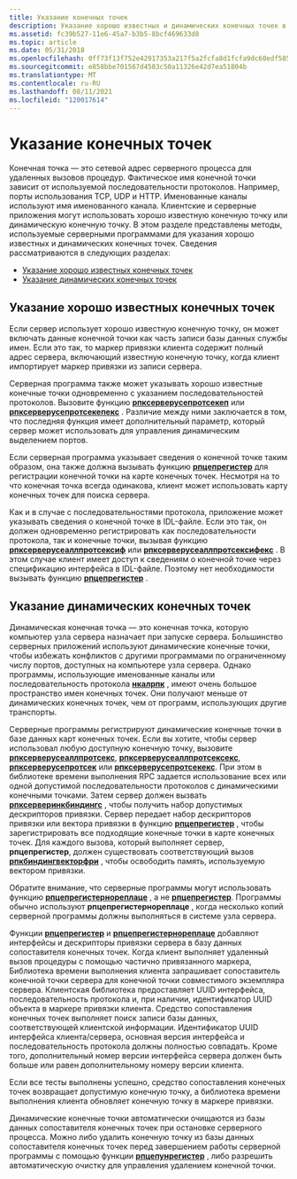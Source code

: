 ```yaml
---
title: Указание конечных точек
description: Указание хорошо известных и динамических конечных точек в удаленном вызове процедур (RPC).
ms.assetid: fc39b527-11e6-45a7-b3b5-8bcf469633d8
ms.topic: article
ms.date: 05/31/2018
ms.openlocfilehash: 0ff73f13f752e42917353a217f5a2fcfa8d1fcfa9dc60edf585c42d72b0d306e
ms.sourcegitcommit: e858bbe701567d4583c50a11326e42d7ea51804b
ms.translationtype: MT
ms.contentlocale: ru-RU
ms.lasthandoff: 08/11/2021
ms.locfileid: "120017614"
---
```

# <a name="specifying-endpoints"></a>Указание конечных точек

Конечная точка — это сетевой адрес серверного процесса для удаленных вызовов процедур. Фактическое имя конечной точки зависит от используемой последовательности протоколов. Например, порты использования TCP, UDP и HTTP. Именованные каналы используют имя именованного канала. Клиентские и серверные приложения могут использовать хорошо известную конечную точку или динамическую конечную точку. В этом разделе представлены методы, используемые серверными программами для указания хорошо известных и динамических конечных точек. Сведения рассматриваются в следующих разделах:

-   [Указание хорошо известных конечных точек](#specifying-well-known-endpoints)
-   [Указание динамических конечных точек](#specifying-dynamic-endpoints)

## <a name="specifying-well-known-endpoints"></a>Указание хорошо известных конечных точек

Если сервер использует хорошо известную конечную точку, он может включать данные конечной точки как часть записи базы данных службы имен. Если это так, то маркер привязки клиента содержит полный адрес сервера, включающий известную конечную точку, когда клиент импортирует маркер привязки из записи сервера.

Серверная программа также может указывать хорошо известные конечные точки одновременно с указанием последовательностей протоколов. Вызовите функцию [**рпксерверусепротсекеп**](/windows/desktop/api/Rpcdce/nf-rpcdce-rpcserveruseprotseqep) или [**рпксерверусепротсекепекс**](/windows/desktop/api/Rpcdce/nf-rpcdce-rpcserveruseprotseqepex) . Различие между ними заключается в том, что последняя функция имеет дополнительный параметр, который сервер может использовать для управления динамическим выделением портов.

Если серверная программа указывает сведения о конечной точке таким образом, она также должна вызывать функцию [**рпцепрегистер**](/windows/desktop/api/Rpcdce/nf-rpcdce-rpcepregister) для регистрации конечной точки на карте конечных точек. Несмотря на то что конечная точка всегда одинакова, клиент может использовать карту конечных точек для поиска сервера.

Как и в случае с последовательностями протокола, приложение может указывать сведения о конечной точке в IDL-файле. Если это так, он должен одновременно регистрировать как последовательности протокола, так и конечные точки, вызывая функцию [**рпксерверусеаллпротсексиф**](/windows/desktop/api/Rpcdce/nf-rpcdce-rpcserveruseallprotseqsif) или [**рпксерверусеаллпротсексифекс**](/windows/desktop/api/Rpcdce/nf-rpcdce-rpcserveruseallprotseqsifex) . В этом случае клиент имеет доступ к сведениям о конечной точке через спецификацию интерфейса в IDL-файле. Поэтому нет необходимости вызывать функцию [**рпцепрегистер**](/windows/desktop/api/Rpcdce/nf-rpcdce-rpcepregister) .

## <a name="specifying-dynamic-endpoints"></a>Указание динамических конечных точек

Динамическая конечная точка — это конечная точка, которую компьютер узла сервера назначает при запуске сервера. Большинство серверных приложений используют динамические конечные точки, чтобы избежать конфликтов с другими программами по ограниченному числу портов, доступных на компьютере узла сервера. Однако программы, использующие именованные каналы или последовательность протокола [**нкалрпк**](/windows/desktop/Midl/ncalrpc) , имеют очень большое пространство имен конечных точек. Они получают меньше от динамических конечных точек, чем от программ, использующих другие транспорты.

Серверные программы регистрируют динамические конечные точки в базе данных карт конечных точек. Если вы хотите, чтобы сервер использовал любую доступную конечную точку, вызовите [**рпксерверусеаллпротсекс**](/windows/desktop/api/Rpcdce/nf-rpcdce-rpcserveruseallprotseqs), [**рпксерверусеаллпротсексекс**](/windows/desktop/api/Rpcdce/nf-rpcdce-rpcserveruseallprotseqsex), [**рпксерверусепротсек**](/windows/desktop/api/Rpcdce/nf-rpcdce-rpcserveruseprotseq) или [**рпксерверусепротсекекс**](/windows/desktop/api/Rpcdce/nf-rpcdce-rpcserveruseprotseqex). При этом в библиотеке времени выполнения RPC задается использование всех или одной допустимой последовательности протоколов с динамическими конечными точками. Затем сервер должен вызвать [**рпксерверинкбиндингс**](/windows/desktop/api/Rpcdce/nf-rpcdce-rpcserverinqbindings) , чтобы получить набор допустимых дескрипторов привязки. Сервер передает набор дескрипторов привязки или вектора привязки в функцию [**рпцепрегистер**](/windows/desktop/api/Rpcdce/nf-rpcdce-rpcepregister) , чтобы зарегистрировать все подходящие конечные точки в карте конечных точек. Для каждого вызова, который выполняет сервер, **рпцепрегистер**, должен существовать соответствующий вызов [**рпкбиндингвекторфри**](/windows/desktop/api/Rpcdce/nf-rpcdce-rpcbindingvectorfree) , чтобы освободить память, используемую вектором привязки.

Обратите внимание, что серверные программы могут использовать функцию [**рпцепрегистернореплаце**](/windows/desktop/api/Rpcdce/nf-rpcdce-rpcepregisternoreplace) , а не [**рпцепрегистер**](/windows/desktop/api/Rpcdce/nf-rpcdce-rpcepregister). Программы обычно используют **рпцепрегистернореплаце** , когда несколько копий серверной программы должны выполняться в системе узла сервера.

Функции [**рпцепрегистер**](/windows/desktop/api/Rpcdce/nf-rpcdce-rpcepregister) и [**рпцепрегистернореплаце**](/windows/desktop/api/Rpcdce/nf-rpcdce-rpcepregisternoreplace) добавляют интерфейсы и дескрипторы привязки сервера в базу данных сопоставителя конечных точек. Когда клиент выполняет удаленный вызов процедуры с помощью частично привязанного маркера, Библиотека времени выполнения клиента запрашивает сопоставитель конечной точки сервера для конечной точки совместимого экземпляра сервера. Клиентская библиотека предоставляет UUID интерфейса, последовательность протокола и, при наличии, идентификатор UUID объекта в маркере привязки клиента. Средство сопоставления конечных точек выполняет поиск записи базы данных, соответствующей клиентской информации. Идентификатор UUID интерфейса клиента/сервера, основная версия интерфейса и последовательность протокола должны полностью совпадать. Кроме того, дополнительный номер версии интерфейса сервера должен быть больше или равен дополнительному номеру версии клиента.

Если все тесты выполнены успешно, средство сопоставления конечных точек возвращает допустимую конечную точку, а библиотека времени выполнения клиента обновляет конечную точку в маркере привязки.

Динамические конечные точки автоматически очищаются из базы данных сопоставителя конечных точек при остановке серверного процесса. Можно либо удалить конечную точку из базы данных сопоставителя конечных точек перед завершением работы серверной программы с помощью функции [**рпцепунрегистер**](/windows/desktop/api/Rpcdce/nf-rpcdce-rpcepunregister) , либо разрешить автоматическую очистку для управления удалением конечной точки.

 

 